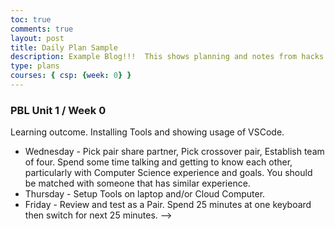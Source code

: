 ```yaml
---
toc: true
comments: true
layout: post
title: Daily Plan Sample
description: Example Blog!!!  This shows planning and notes from hacks.
type: plans
courses: { csp: {week: 0} }
---
```

### PBL Unit 1 / Week 0
Learning outcome.  Installing Tools and showing usage of VSCode.
- Wednesday - Pick pair share partner, Pick crossover pair, Establish team of four.  Spend some time talking and getting to know each other, particularly with Computer Science experience and goals.  You should be matched with someone that has similar experience.
- Thursday - Setup Tools on laptop and/or Cloud Computer.
- Friday - Review and test as a Pair. Spend 25 minutes at one keyboard then switch for next 25 minutes.
-->
